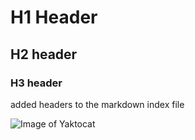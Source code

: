 # H1 Header

## H2 header 

### H3 header

added headers to the markdown index file

![Image of Yaktocat](https://octodex.github.com/images/yaktocat.png)
